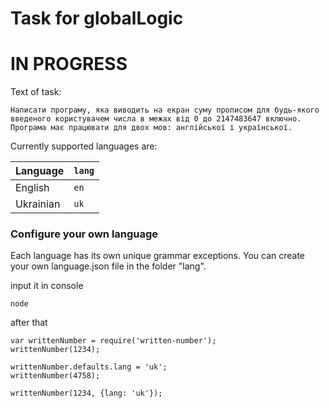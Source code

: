 # Task for globalLogic 

# IN PROGRESS 

Text of task: 

    Написати програму, яка виводить на екран суму прописом для будь-якого введеного користувачем числа в межах від 0 до 2147483647 включно. 
    Програма має працювати для двох мов: англійської і української. 




Currently supported languages are:

| Language | `lang` |
|---------|--------|
| English | `en` |
| Ukrainian | `uk` |

### Configure your own language
Each language has its own unique grammar exceptions.  You can create your own 
language.json file in the folder "lang".

input it in console 
```
node 
```
after that 
```
var writtenNumber = require('written-number');
writtenNumber(1234); 

writtenNumber.defaults.lang = 'uk';
writtenNumber(4758);

writtenNumber(1234, {lang: 'uk'});

```



